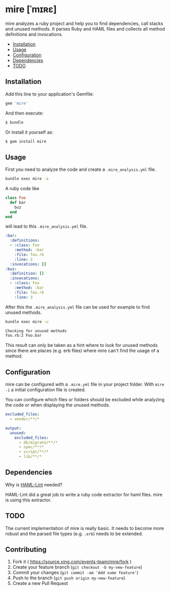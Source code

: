# mire [ˈmɪʀɛ]

mire analyzes a ruby project and help you to find dependencies, call
stacks and unused methods. It parses Ruby and HAML files and collects
all method definitions and invocations.

* [Installation](#installation)
* [Usage](#usage)
* [Configuration](#configuration)
* [Dependencies](#dependencies)
* [TODO](#todo)


## Installation

Add this line to your application's Gemfile:

```ruby
gem 'mire'
```

And then execute:

```bash
$ bundle
```

Or install it yourself as:

```bash
$ gem install mire
```

## Usage

First you need to analyze the code and create a `.mire_analysis.yml`
file.

```bash
bundle exec mire -a
```

A ruby code like

```ruby
class Foo
  def bar
    buz
  end
end
```

will lead to this `.mire_analysis.yml` file.

```yaml
:bar:
  :definitions:
  - :class: Foo
    :method: :bar
    :file: foo.rb
    :line: 2
  :invocations: []
:buz:
  :definition: []
  :invocations:
  - :class: Foo
    :method: :bar
    :file: foo.rb
    :line: 3
```

After this the `.mire_analysis.yml` file can be used for example to find unused
methods.

```bash
bundle exec mire -u

Checking for unused methods
foo.rb:2 Foo.bar
```

This result can only be taken as a hint where to look for unused methods
since there are places (e.g. erb files) where mire can't find the usage
of a method.

## Configuration

mire can be configured with a `.mire.yml` file in your project folder.
With `mire -i` a initial configuration file is created.

You can configure which files or folders should be excluded while
analyzing the code or when displaying the unused methods.

```yaml
excluded_files:
  - vendor/**/*

output:
  unused:
    excluded_files:
      - db/migrate/**/*
      - spec/**/*
      - script/**/*
      - lib/**/*
```

## Dependencies

Why is [HAML-Lint](https://github.com/brigade/haml-lint) needed?

HAML-Lint did a great job to write a ruby code extractor for haml files.
mire is using this extractor.

## TODO

The current implementation of mire is really basic. It needs to become
more robust and the parsed file types (e.g. `.erb`) needs to be
extended.

## Contributing

1. Fork it ( https://source.xing.com/events-team/mire/fork )
2. Create your feature branch (`git checkout -b my-new-feature`)
3. Commit your changes (`git commit -am 'Add some feature'`)
4. Push to the branch (`git push origin my-new-feature`)
5. Create a new Pull Request
